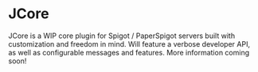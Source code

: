 # JCore
JCore is a WIP core plugin for Spigot / PaperSpigot servers built with customization and freedom in mind. Will feature a verbose developer API, as well as 
configurable messages and features. More information coming soon!
